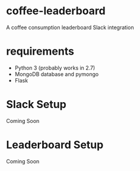 # coffee-leaderboard
A coffee consumption leaderboard Slack integration

# requirements

- Python 3 (probably works in 2.7)
- MongoDB database and pymongo
- Flask

# Slack Setup

Coming Soon

# Leaderboard Setup

Coming Soon